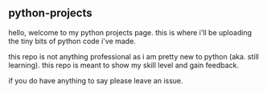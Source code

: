 ## python-projects

hello, welcome to my python projects page. this is where i'll be uploading the tiny bits of python code i've made. 

this repo is not anything professional as i am pretty new to python (aka. still learning). this repo is meant to show my skill level and gain feedback.

if you do have anything to say please leave an issue.

